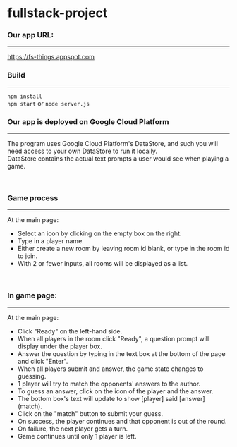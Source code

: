 # fullstack-project

### Our app URL:   
***
https://fs-things.appspot.com

### Build
***
` npm install `  
` npm start ` or ` node server.js `

### Our app is deployed on Google Cloud Platform
***
The program uses Google Cloud Platform's DataStore, and such you will need access to your own DataStore to run it locally.  
DataStore contains the actual text prompts a user would see when playing a game.

<br>

### Game process
***
At the main page:
* Select an icon by clicking on the empty box on the right.  
* Type in a player name.  
* Either create a new room by leaving room id blank, or type in the room id to join.  
* With 2 or fewer inputs, all rooms will be displayed as a list.  

<br>

### In game page:
***
At the main page:
* Click "Ready" on the left-hand side.  
* When all players in the room click "Ready", a question prompt will display under the player box.
* Answer the question by typing in the text box at the bottom of the page and click "Enter".
* When all players submit and answer, the game state changes to guessing.
* 1 player will try to match the opponents' answers to the author.
* To guess an answer, click on the icon of the player and the answer.
* The bottom box's text will update to show [player] said [answer] (match).
* Click on the "match" button to submit your guess.
* On success, the player continues and that opponent is out of the round.
* On failure, the next player gets a turn.
* Game continues until only 1 player is left.

